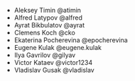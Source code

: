 * Aleksey Timin @atimin
* Alfred Latypov @alfred
* Ayrat Bikbulatov @ayrat
* Clemens Koch @cko
* Ekaterina Pocherevina @epocherevina
* Eugene Kulak @eugene.kulak
* Ilya Gavrilov @gilyav
* Victor Kataev @victor1234
* Vladislav Gusak @vladislav

